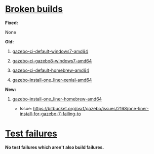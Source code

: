 # [Broken builds](http://build.osrfoundation.org/view/BuildCopFail/)

**Fixed:**

None

**Old:**

1. [gazebo-ci-default-windows7-amd64](http://build.osrfoundation.org/view/main/view/BuildCopFail/job/gazebo-ci-default-windows7-amd64/467/console)

2. [gazebo-ci-gazebo8-windows7-amd64](http://build.osrfoundation.org/view/main/view/BuildCopFail/job/gazebo-ci-gazebo8-windows7-amd64/12/console)

3. [gazebo-ci-default-homebrew-amd64](http://build.osrfoundation.org/view/main/view/BuildCopFail/job/gazebo-ci-default-homebrew-amd64/195/)

4. [gazebo-install-one_liner-xenial-amd64](http://build.osrfoundation.org/view/main/view/BuildCopFail/job/gazebo-install-one_liner-xenial-amd64/22/consoleFull#console-section-8)

**New:**

1. [gazebo-install-one_liner-homebrew-amd64](http://build.osrfoundation.org/view/main/view/BuildCopFail/job/gazebo-install-one_liner-homebrew-amd64/405/console)

    * Issue: https://bitbucket.org/osrf/gazebo/issues/2168/one-liner-install-for-gazebo-7-failing-to

# [Test failures](http://build.osrfoundation.org/view/BuildCopTests/)

**No test failures which aren't also build failures.**
